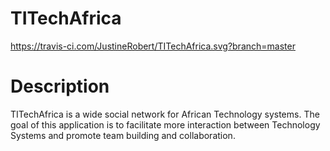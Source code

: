 # TITechAfrica
https://travis-ci.com/JustineRobert/TITechAfrica.svg?branch=master

# Description
TITechAfrica is a wide social network for African Technology systems. The goal of this application is to facilitate more interaction between Technology Systems and promote team building and collaboration.
